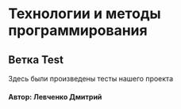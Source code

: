 # Технологии и методы программирования
## Ветка Test
Здесь были произведены тесты нашего проекта
#### Автор: Левченко Дмитрий